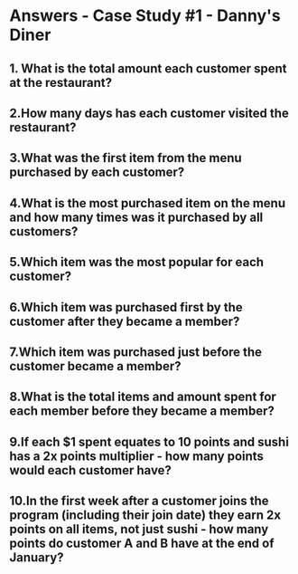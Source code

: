 # Answers - Case Study #1 - Danny's Diner

## 1. What is the total amount each customer spent at the restaurant?

## 2.How many days has each customer visited the restaurant?

## 3.What was the first item from the menu purchased by each customer?

## 4.What is the most purchased item on the menu and how many times was it purchased by all customers?

## 5.Which item was the most popular for each customer?

## 6.Which item was purchased first by the customer after they became a member?

## 7.Which item was purchased just before the customer became a member?

## 8.What is the total items and amount spent for each member before they became a member?

## 9.If each $1 spent equates to 10 points and sushi has a 2x points multiplier - how many points would each customer have?

## 10.In the first week after a customer joins the program (including their join date) they earn 2x points on all items, not just sushi - how many points do customer A and B have at the end of January?
